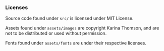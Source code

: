 ### Licenses

Source code found under `src/` is licensed under MIT License.

Assets found under `assets/images` are copyright Karina Thomson, and are not to be distributed or used without permission.

Fonts found under `assets/fonts` are under their respective licenses.
